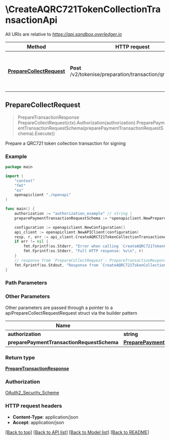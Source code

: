 # \CreateAQRC721TokenCollectionTransactionApi

All URIs are relative to *https://api.sandbox.overledger.io*

Method | HTTP request | Description
------------- | ------------- | -------------
[**PrepareCollectRequest**](CreateAQRC721TokenCollectionTransactionApi.md#PrepareCollectRequest) | **Post** /v2/tokenise/preparation/transaction/qrc721/collect | Prepare a QRC721 token collection transaction for signing



## PrepareCollectRequest

> PrepareTransactionResponse PrepareCollectRequest(ctx).Authorization(authorization).PreparePaymentTransactionRequestSchema(preparePaymentTransactionRequestSchema).Execute()

Prepare a QRC721 token collection transaction for signing



### Example

```go
package main

import (
    "context"
    "fmt"
    "os"
    openapiclient "./openapi"
)

func main() {
    authorization := "authorization_example" // string | 
    preparePaymentTransactionRequestSchema := *openapiclient.NewPreparePaymentTransactionRequestSchema(*openapiclient.NewLocation("Technology_example", "Network_example"), "Type_example", "Urgency_example", *openapiclient.NewPaymentRequestDetailsSchema([]openapiclient.DestinationPaymentSchema{*openapiclient.NewDestinationPaymentSchema("DestinationId_example", *openapiclient.NewPaymentSchema("Amount_example", "Unit_example"))}, []openapiclient.OriginPaymentSchema{*openapiclient.NewOriginPaymentSchema("OriginId_example")})) // PreparePaymentTransactionRequestSchema | 

    configuration := openapiclient.NewConfiguration()
    api_client := openapiclient.NewAPIClient(configuration)
    resp, r, err := api_client.CreateAQRC721TokenCollectionTransactionApi.PrepareCollectRequest(context.Background()).Authorization(authorization).PreparePaymentTransactionRequestSchema(preparePaymentTransactionRequestSchema).Execute()
    if err != nil {
        fmt.Fprintf(os.Stderr, "Error when calling `CreateAQRC721TokenCollectionTransactionApi.PrepareCollectRequest``: %v\n", err)
        fmt.Fprintf(os.Stderr, "Full HTTP response: %v\n", r)
    }
    // response from `PrepareCollectRequest`: PrepareTransactionResponse
    fmt.Fprintf(os.Stdout, "Response from `CreateAQRC721TokenCollectionTransactionApi.PrepareCollectRequest`: %v\n", resp)
}
```

### Path Parameters



### Other Parameters

Other parameters are passed through a pointer to a apiPrepareCollectRequestRequest struct via the builder pattern


Name | Type | Description  | Notes
------------- | ------------- | ------------- | -------------
 **authorization** | **string** |  | 
 **preparePaymentTransactionRequestSchema** | [**PreparePaymentTransactionRequestSchema**](PreparePaymentTransactionRequestSchema.md) |  | 

### Return type

[**PrepareTransactionResponse**](PrepareTransactionResponse.md)

### Authorization

[OAuth2_Security_Scheme](../README.md#OAuth2_Security_Scheme)

### HTTP request headers

- **Content-Type**: application/json
- **Accept**: application/json

[[Back to top]](#) [[Back to API list]](../README.md#documentation-for-api-endpoints)
[[Back to Model list]](../README.md#documentation-for-models)
[[Back to README]](../README.md)

